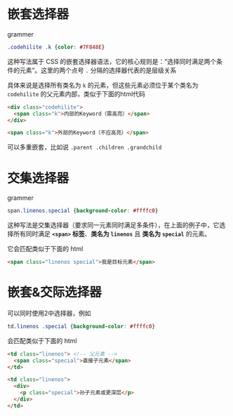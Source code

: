 # 嵌套选择器

grammer

```css
.codehilite .k {color: #7F848E}
```

这种写法属于 CSS 的嵌套选择器语法，它的核心规则是：“选择同时满足两个条件的元素”。这里的两个点号 `.` 分隔的选择器代表的是层级关系

具体来说是选择所有类名为 `k` 的元素，但这些元素必须位于某个类名为 `codehilite` 的父元素内部，类似于下面的html代码

```html
<div class="codehilite">
  <span class="k">内部的Keyword（需高亮）</span>
</div>

<span class="k">外部的Keyword（不应高亮）</span>
```

可以多重嵌套，比如说 `.parent .children .grandchild` 

# 交集选择器

grammer

```css
span.linenos.special {background-color: #ffffc0}
```

这种写法是交集选择器（要求同一元素同时满足多条件），在上面的例子中，它选择所有同时满足 **`<span>` 标签**、**类名为 `linenos`** 且 **类名为 `special`** 的元素。

它会匹配类似于下面的 html

```html
<span class="linenos special">我是目标元素</span> 
```



# 嵌套&交际选择器

可以同时使用2中选择器，例如

```css
td.linenos .special {background-color: #ffffc0}
```

会匹配类似于下面的 html

```html
<td class="linenos"> <!-- 父元素 -->
  <span class="special">直接子元素</span> 
</td>

<td class="linenos">
  <div>
    <p class="special">孙子元素或更深层</p> 
  </div>
</td>
```

